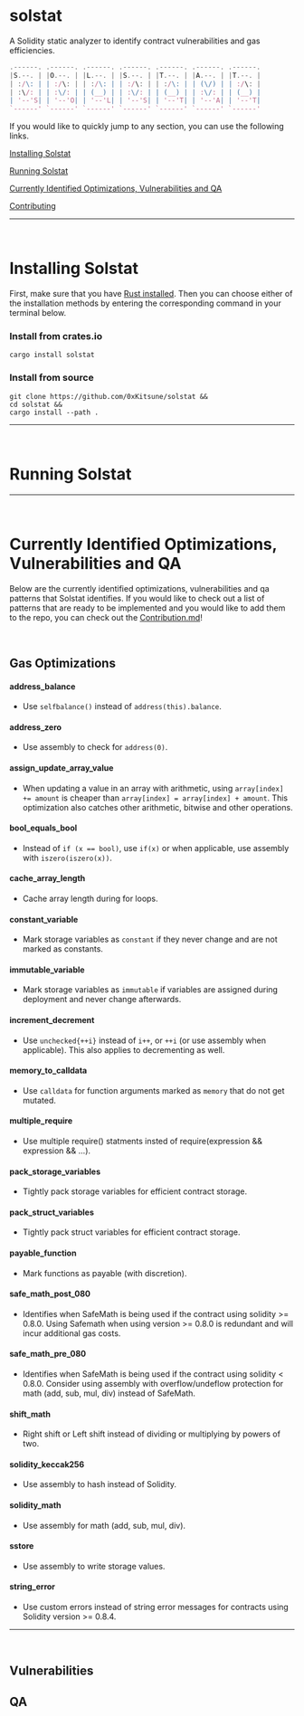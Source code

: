 # solstat
A Solidity static analyzer to identify contract vulnerabilities and gas efficiencies. 

```js
.------. .------. .------. .------. .------. .------. .------.
|S.--. | |O.--. | |L.--. | |S.--. | |T.--. | |A.--. | |T.--. |
| :/\: | | :/\: | | :/\: | | :/\: | | :/\: | | (\/) | | :/\: |
| :\/: | | :\/: | | (__) | | :\/: | | (__) | | :\/: | | (__) |
| '--'S| | '--'O| | '--'L| | '--'S| | '--'T| | '--'A| | '--'T|
`------' `------' `------' `------' `------' `------' `------'
```

If you would like to quickly jump to any section, you can use the following links.

[Installing Solstat]()

[Running Solstat]()

[Currently Identified Optimizations, Vulnerabilities and QA]()

[Contributing]()


<hr>
<br>

# Installing Solstat
First, make sure that you have [Rust installed](https://www.rust-lang.org/tools/install). Then you can choose either of the installation methods by entering the corresponding command in your terminal below.

### Install from crates.io
```
cargo install solstat
```

### Install from source
```
git clone https://github.com/0xKitsune/solstat &&
cd solstat &&
cargo install --path .
```

<hr>
<br>

# Running Solstat


<hr>
<br>


# Currently Identified Optimizations, Vulnerabilities and QA 
Below are the currently identified optimizations, vulnerabilities and qa patterns that Solstat identifies. If you would like to check out a list of patterns that are ready to be implemented and you would like to add them to the repo, you can check out the [Contribution.md]()!

<br>


## Gas Optimizations

#### address_balance
- Use `selfbalance()` instead of `address(this).balance`.

#### address_zero
- Use assembly to check for `address(0)`.

#### assign_update_array_value
- When updating a value in an array with arithmetic, using `array[index] += amount` is cheaper than `array[index] = array[index] + amount`. This optimization also catches other arithmetic, bitwise and other operations.

#### bool_equals_bool
- Instead of `if (x == bool)`, use `if(x)` or when applicable, use assembly with `iszero(iszero(x))`.

#### cache_array_length
- Cache array length during for loops.

#### constant_variable
- Mark storage variables as `constant` if they never change and are not marked as constants.


#### immutable_variable
- Mark storage variables as `immutable` if variables are assigned during deployment and never change afterwards. 

#### increment_decrement
- Use `unchecked{++i}` instead of `i++`, or `++i` (or use assembly when applicable). This also applies to decrementing as well.

#### memory_to_calldata
- Use `calldata` for function arguments marked as `memory` that do not get mutated.

#### multiple_require
- Use multiple require() statments insted of require(expression && expression && ...).

#### pack_storage_variables
- Tightly pack storage variables for efficient contract storage.

#### pack_struct_variables
- Tightly pack struct variables for efficient contract storage.

#### payable_function
- Mark functions as payable (with discretion).

#### safe_math_post_080
- Identifies when SafeMath is being used if the contract using solidity >= 0.8.0. Using Safemath when using version >= 0.8.0 is redundant and will incur additional gas costs. 

#### safe_math_pre_080
- Identifies when SafeMath is being used if the contract using solidity < 0.8.0. Consider using assembly with overflow/undeflow protection for math (add, sub, mul, div) instead of SafeMath.

#### shift_math
- Right shift or Left shift instead of dividing or multiplying by powers of two.


#### solidity_keccak256
- Use assembly to hash instead of Solidity.

#### solidity_math
- Use assembly for math (add, sub, mul, div).

#### sstore
- Use assembly to write storage values.

#### string_error
- Use custom errors instead of string error messages for contracts using Solidity version >= 0.8.4.


<hr>
<br>

## Vulnerabilities


## QA